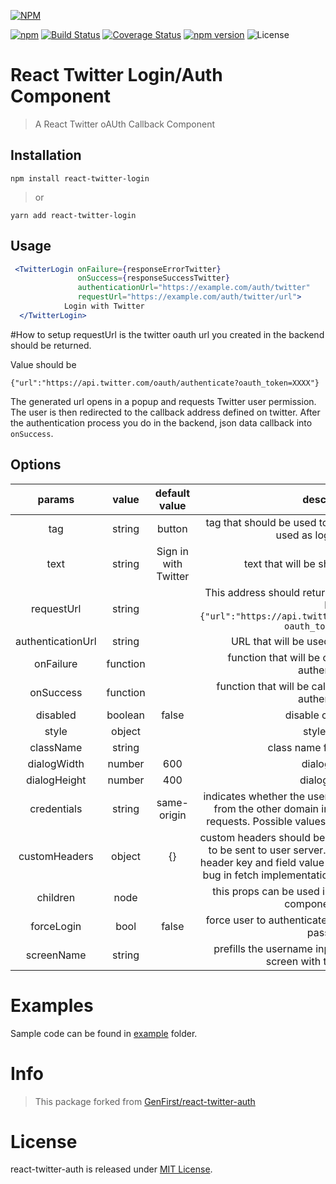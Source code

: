 [![NPM](https://nodei.co/npm/react-twitter-login.png?downloads=true&downloadRank=true&stars=true)](https://nodei.co/npm/react-twitter-login/)

[![npm](https://img.shields.io/npm/dt/react-twitter-auloginth.svg)](https://img.shields.io/npm/dt/react-twitter-login.svg)
[![Build Status](https://travis-ci.org/berkneis/react-twitter-login.svg?branch=master)](https://travis-ci.org/berkneis/react-twitter-login)
[![Coverage Status](https://coveralls.io/repos/github/berkneis/react-twitter-login/badge.svg?branch=master)](https://coveralls.io/github/berkneis/react-twitter-login?branch=master)
[![npm version](https://badge.fury.io/js/react-twitter-login.svg)](https://badge.fury.io/js/react-twitter-login)
![License](https://img.shields.io/badge/license-MIT-blue.svg)

# React Twitter Login/Auth Component

> A React Twitter oAUth Callback Component

## Installation

`npm install react-twitter-login`
> or
>
`yarn add react-twitter-login`

## Usage

```jsx harmony
 <TwitterLogin onFailure={responseErrorTwitter}
               onSuccess={responseSuccessTwitter}
               authenticationUrl="https://example.com/auth/twitter"
               requestUrl="https://example.com/auth/twitter/url">
            Login with Twitter
  </TwitterLogin>
```

#How to setup
requestUrl is the twitter oauth url you created in the backend should be returned.

Value should be

```{"url":"https://api.twitter.com/oauth/authenticate?oauth_token=XXXX"}```
 
The generated url opens in a popup and requests Twitter user permission. The user is then redirected to the callback address defined on twitter.
After the authentication process you do in the backend, json data callback into ```onSuccess```.


## Options

|     params        |  value   |    default value     |                                                                                                         description                                                                                                         |
| :---------------: | :------: | :------------------: | :-------------------------------------------------------------------------------------------------------------------------------------------------------------------------------------------------------------------------: |
|       tag         |  string  |        button        |                                                                        tag that should be used to create element that will be used as loging element                                                                        |
|      text         |  string  | Sign in with Twitter |                                                                                            text that will be shown in component                                                                                             |
|    requestUrl     |  string  |                      |  This address should return a json value. Value should be ```{"url":"https://api.twitter.com/oauth/authenticate?oauth_token=XXXX"}```                                                                                   |
| authenticationUrl |  string  |                      |                                                                                         URL that will be used to get authentication                                                                                          |
|     onFailure     | function |                      |                                                                                function that will be called if user cannot be authenticated                                                                                 |
|     onSuccess     | function |                      |                                                                             function that will be called if user is successfully authenticated                                                                              |
|    disabled       | boolean  |        false         |                                                                                                      disable component                                                                                                      |
|      style        |  object  |                      |                                                                                                        style object                                                                                                         |
|    className      |  string  |                      |                                                                                                  class name for component                                                                                                   |
|   dialogWidth     |  number  |         600          |                                                                                                        dialog width                                                                                                         |
|  dialogHeight     |  number  |         400          |                                                                                                        dialog height                                                                                                        |
|   credentials     |  string  |     same-origin      |                             indicates whether the user agent should send cookies from the other domain in the case of cross-origin requests. Possible values: `omit`, `same-origin`, `include`                              |
|  customHeaders    |  object  |          {}          | custom headers should be object with fields that needs to be sent to user server. Field name will be used as header key and field value as header value. Because of bug in fetch implementation all keys will be lowercase. |
|    children       |   node   |                      |                                                                            this props can be used in order to override default component content                                                                            |
|   forceLogin      |   bool   |        false         |                                                                                force user to authenticate with Twitter username and password                                                                                |
|   screenName      |  string  |                      |                                                                       prefills the username input box of the OAuth login screen with the given value                                                                        |

# Examples

Sample code can be found in [example](https://github.com/berkneis/react-twitter-auth/tree/master/example) folder.


# Info

> This package forked from [GenFirst/react-twitter-auth](https://github.com/GenFirst/react-twitter-auth)

# License

react-twitter-auth is released under [MIT License](https://opensource.org/licenses/MIT).
